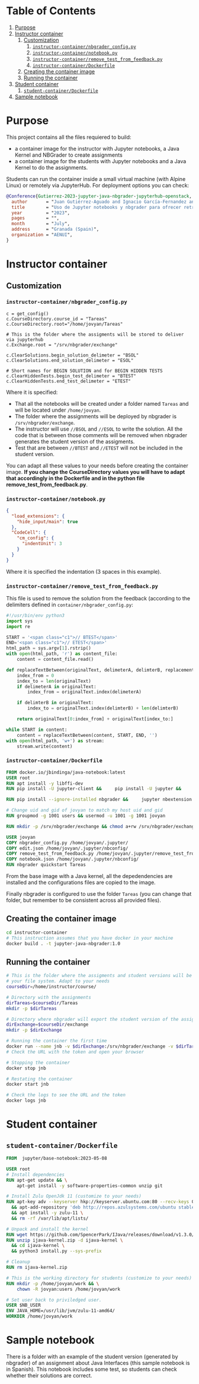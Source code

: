 
# Table of Contents

1.  [Purpose](#org62caa6b)
2.  [Instructor container](#org7e7f99f)
    1.  [Customization](#orgf151814)
        1.  [`instructor-container/nbgrader_config.py`](#orgc93c15a)
        2.  [`instructor-container/notebook.py`](#orgcb48782)
        3.  [`instructor-container/remove_test_from_feedback.py`](#orgab0d55e)
        4.  [`instructor-container/Dockerfile`](#org87fa639)
    2.  [Creating the container image](#org9949d2c)
    3.  [Running the container](#org3759423)
3.  [Student container](#org5ea856c)
    1.  [`student-container/Dockerfile`](#org39883d0)
4.  [Sample notebook](#org6ca7ded)



<a id="org62caa6b"></a>

# Purpose

This project contains all the files requiered to build:

-   a container image for the instructor with Jupyter notebooks, a Java Kernel and NBGrader to create assignments
-   a container image for the students with Jupyter notebooks and a Java Kernel to do the assignments.

Students can run the container inside a small virtual machine (with Alpine Linux) or remotely via JupyterHub. For deployment options you can check:


```bib
@Conference{Gutierrez-2023-jupyter-java-nbgrader-jupyterhub-openstack,
  author       = "Juan Gutiérrez-Aguado and Ignacio García-Fernandez and Manolo Pérez-Aixendri",
  title        = "Uso de Jupyter notebooks y nbgrader para ofrecer retroalimentación en una asignatura de programación",
  year         = "2023",
  pages        = "",
  month        = "July",
  address      = "Granada (Spain)",
  organization = "AENUI",
}
```

<a id="org7e7f99f"></a>

# Instructor container


<a id="orgf151814"></a>

## Customization


<a id="orgc93c15a"></a>

### `instructor-container/nbgrader_config.py`

```
c = get_config()
c.CourseDirectory.course_id = "Tareas"
c.CourseDirectory.root="/home/jovyan/Tareas"

# This is the folder where the assigments will be stored to deliver via jupyterhub
c.Exchange.root = "/srv/nbgrader/exchange"

c.ClearSolutions.begin_solution_delimeter = "BSOL"
c.ClearSolutions.end_solution_delimeter = "ESOL"

# Short names for BEGIN SOLUTION and for BEGIN HIDDEN TESTS
c.ClearHiddenTests.begin_test_delimeter = "BTEST"
c.ClearHiddenTests.end_test_delimeter = "ETEST"
```

Where it is specified:

-   That all the notebooks will be created under a folder named `Tareas` and will be located under `/home/jovyan`.
-   The folder where the assignments will be deployed by nbgrader is `/srv/nbgrader/exchange`.
-   The instructor will use `//BSOL` and `//ESOL` to write the solution. All the code that is between those comments will be removed when nbgrader generates the student version of the assigments.
-   Test that are between `//BTEST` and `//ETEST` will not be included in the student version.

You can adapt all these values to your needs before creating the container image. **If you change the CourseDirectory values you will have to adapt that accordingly in the Dockerfile and in the python file remove_test_from_feedback.py**.


<a id="orgcb48782"></a>

### `instructor-container/notebook.py`

```json
{
  "load_extensions": {
    "hide_input/main": true
  },
  "CodeCell": {
    "cm_config": {
      "indentUnit": 3
    }
  }
}
```

Where it is specified the indentation (3 spaces in this example).

<a id="orgab0d55e"></a>

### `instructor-container/remove_test_from_feedback.py`

This file is used to remove the solution from the feedback (according to the delimiters defined in `container/nbgrader_config.py`:

```python
#!/usr/bin/env python3
import sys
import re

START = '<span class="c1">// BTEST</span>'
END='<span class="c1">// ETEST</span>'
html_path = sys.argv[1].rstrip()
with open(html_path, 'r') as content_file:
    content = content_file.read()

def replaceTextBetween(originalText, delimeterA, delimterB, replacementText):
    index_from = 0
    index_to = len(originalText)
    if delimeterA in originalText:
        index_from = originalText.index(delimeterA)

    if delimterB in originalText:
        index_to = originalText.index(delimterB) + len(delimterB)

    return originalText[0:index_from] + originalText[index_to:]

while START in content:
    content = replaceTextBetween(content, START, END, '')
with open(html_path, 'w+') as stream:
    stream.write(content)
```


<a id="org87fa639"></a>

### `instructor-container/Dockerfile`

```dockerfile
FROM docker.io/jbindinga/java-notebook:latest
USER root
RUN apt install -y libffi-dev
RUN pip install -U jupyter-client &&     pip install -U jupyter &&     pip install -U markupsafe &&     pip install -U nbformat &&     pip install -U traitlets

RUN pip install --ignore-installed nbgrader &&     jupyter nbextension install --sys-prefix --py nbgrader --overwrite &&     jupyter nbextension enable --sys-prefix --py nbgrader &&     jupyter serverextension enable --sys-prefix --py nbgrader

# Change uid and gid of jovyan to match my host uid and gid
RUN groupmod -g 1001 users && usermod -u 1001 -g 1001 jovyan

RUN mkdir -p /srv/nbgrader/exchange && chmod a+rw /srv/nbgrader/exchange && chown jovyan:users /srv/nbgrader/exchange

USER jovyan
COPY nbgrader_config.py /home/jovyan/.jupyter/
COPY edit.json /home/jovyan/.jupyter/nbconfig/
COPY remove_test_from_feedback.py /home/jovyan/.jupyter/remove_test_from_feedback.py
COPY notebook.json /home/jovyan/.jupyter/nbconfig/
RUN nbgrader quickstart Tareas
```


From the base image with a Java kernel, all the depedendencies are installed and the configurations files are copied to the image.

Finally nbgrader is configured to use the folder `Tareas` (you can change that folder, but remember to be consistent across all provided files).

<a id="org9949d2c"></a>

## Creating the container image

```bash
cd instructor-container
# This instruction assumes that you have docker in your machine
docker build . -t jupyter-java-nbgrader:1.0
```


<a id="org3759423"></a>

## Running the container

```bash
# This is the folder where the assigments and student versions will be in
# your file system. Adapt to your needs
courseDir=/home/instructor/course/

# Directory with the assignments
dirTareas=$courseDir/Tareas
mkdir -p $dirTareas

# Directory where nbgrader will export the student version of the assignments
dirExchange=$courseDir/exchange
mkdir -p $dirExchange

# Running the container the first time
docker run --name jnb -v $dirExchange:/srv/nbgrader/exchange -v $dirTareas:/home/jovyan/Tareas -p 8888:8888 jupyter-java-nbgrader:1.0
# Check the URL with the token and open your browser

# Stopping the container
docker stop jnb

# Restating the container
docker start jnb

# Check the logs to see the URL and the token
docker logs jnb
```


<a id="org5ea856c"></a>

# Student container


<a id="org39883d0"></a>

## `student-container/Dockerfile`

```dockerfile
FROM  jupyter/base-notebook:2023-05-08

USER root
# Install dependencies
RUN apt-get update && \
    apt-get install -y software-properties-common unzip git

# Install Zulu OpenJdk 11 (customize to your needs)
RUN apt-key adv --keyserver hkp://keyserver.ubuntu.com:80 --recv-keys 0xB1998361219BD9C9 \
  && apt-add-repository 'deb http://repos.azulsystems.com/ubuntu stable main' \
  && apt install -y zulu-11 \
  && rm -rf /var/lib/apt/lists/

# Unpack and install the kernel
RUN wget https://github.com/SpencerPark/IJava/releases/download/v1.3.0/ijava-1.3.0.zip -O ijava-kernel.zip
RUN unzip ijava-kernel.zip -d ijava-kernel \
  && cd ijava-kernel \
  && python3 install.py --sys-prefix

# Cleanup
RUN rm ijava-kernel.zip

# This is the working directory for students (customize to your needs)
RUN mkdir -p /home/jovyan/work && \
    chown -R jovyan:users /home/jovyan/work

# Set user back to priviledged user.
USER $NB_USER
ENV JAVA_HOME=/usr/lib/jvm/zulu-11-amd64/
WORKDIR /home/jovyan/work
```

<a id="org6ca7ded"></a>

# Sample notebook

There is a folder with an example of the student version (generated by nbgrader) of an assignment about Java Interfaces (this sample notebook is in Spanish). This notebook includes some test, so students can check whether their solutions are correct.
